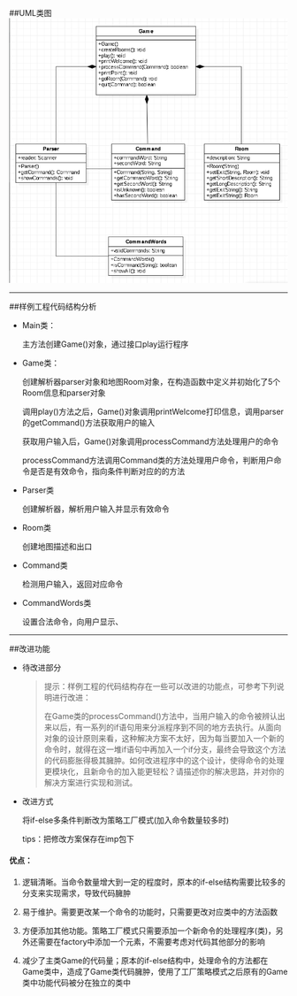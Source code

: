 ##UML类图
![](test1.gif)


---

##样例工程代码结构分析

* Main类：

  主方法创建Game()对象，通过接口play运行程序

* Game类：

  创建解析器parser对象和地图Room对象，在构造函数中定义并初始化了5个Room信息和parser对象

  调用play()方法之后，Game()对象调用printWelcome打印信息，调用parser的getCommand()方法获取用户的输入
  
  获取用户输入后，Game()对象调用processCommand方法处理用户的命令
  
  processCommand方法调用Command类的方法处理用户命令，判断用户命令是否是有效命令，指向条件判断对应的的方法
  
* Parser类
  
  创建解析器，解析用户输入并显示有效命令
  
* Room类
  
  创建地图描述和出口
  
* Command类

  检测用户输入，返回对应命令
  
* CommandWords类

  设置合法命令，向用户显示、

---

##改进功能

*  待改进部分

    > 提示：样例工程的代码结构存在一些可以改进的功能点，可参考下列说明进行改进：
    >
    > 在Game类的processCommand()方法中，当用户输入的命令被辨认出来以后，有一系列的if语句用来分派程序到不同的地方去执行。从面向对象的设计原则来看，这种解决方案不太好，因为每当要加入一个新的命令时，就得在这一堆if语句中再加入一个if分支，最终会导致这个方法的代码膨胀得极其臃肿。如何改进程序中的这个设计，使得命令的处理更模块化，且新命令的加入能更轻松？请描述你的解决思路，并对你的解决方案进行实现和测试。

*  改进方式

   将if-else多条件判断改为策略工厂模式(加入命令数量较多时)
   
   tips：把修改方案保存在imp包下
   
#### 优点：
   
   1. 逻辑清晰。当命令数量增大到一定的程度时，原本的if-else结构需要比较多的分支来实现需求，导致代码臃肿
   
   2. 易于维护。需要更改某一个命令的功能时，只需要更改对应类中的方法函数
   
   3. 方便添加其他功能。策略工厂模式只需要添加一个新命令的处理程序(类)，另外还需要在factory中添加一个元素，不需要考虑对代码其他部分的影响
   
   4. 减少了主类Game的代码量；原本的if-else结构中，处理命令的方法都在Game类中，造成了Game类代码臃肿，使用了工厂策略模式之后原有的Game类中功能代码被分在独立的类中
   

  
